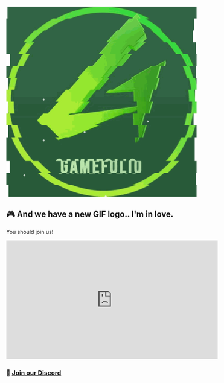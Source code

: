 ![Our boosted server!](./assets/test.gif)

## 🎮 And we have a new GIF logo.. I'm in love. 

You should join us! 

<iframe width="560" height="315" 
  src="https://www.youtube.com/shorts/RfmtlKFYDto" 
  title="YouTube video player" frameborder="0" 
  allow="accelerometer; autoplay; clipboard-write; encrypted-media; gyroscope; picture-in-picture; web-share" 
  referrerpolicy="strict-origin-when-cross-origin" 
  allowfullscreen>
</iframe>

### 💬 [Join our Discord](https://discord.gg/AaknCAYNnp)